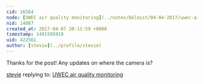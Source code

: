 ```yaml
---
cid: 16564
node: [UWEC air quality monitoring](../notes/bkleist/04-04-2017/uwec-air-quality-monitoring)
nid: 14087
created_at: 2017-04-07 20:11:59 +0000
timestamp: 1491595919
uid: 422561
author: [stevie](../profile/stevie)
---
```


Thanks for the post! Any updates on where the camera is? 

[stevie](../profile/stevie) replying to: [UWEC air quality monitoring](../notes/bkleist/04-04-2017/uwec-air-quality-monitoring)

